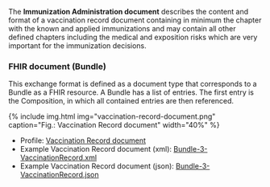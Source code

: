 The **Immunization Administration document** describes the content and format of a vaccination record document 
containing in minimum the chapter with the known and applied immunizations and may contain all other 
defined chapters including the medical and exposition risks which are very important for the immunization decisions.

### FHIR document (Bundle)
This exchange format is defined as a document type that corresponds to a Bundle as a FHIR resource. 
A Bundle has a list of entries. The first entry is the Composition, in which all contained entries are then referenced.
  
  
{% include img.html img="vaccination-record-document.png" caption="Fig.: Vaccination Record document" width="40%" %}

* Profile: [Vaccination Record document](StructureDefinition-ch-vacd-document-vaccination-record.html)
* Example Vaccination Record document (xml): [Bundle-3-VaccinationRecord.xml](Bundle-3-VaccinationRecord.xml.html)
* Example Vaccination Record document (json): [Bundle-3-VaccinationRecord.json](Bundle-3-VaccinationRecord.json.html)
